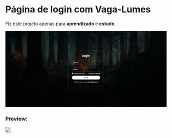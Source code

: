 <h1>Página de login com Vaga-Lumes</h1>
<p>Fiz este projeto apenas para <strong>aprendizado</strong> e <strong>estudo.</strong></p>
<img src="https://github.com/foxzinnx/login-page-fireflies/blob/bff4bee57f8ba8195faa02b59a14fa1f3beb9da2/login%20page.jpg">
<h3>Preview:</h3>
<img src="https://media1.giphy.com/media/v1.Y2lkPTc5MGI3NjExa3FvbnF5Y2h1NWUyeXVkZ2JmdWwydDQ2NHkwYXNma3EyZGRodmZzbCZlcD12MV9pbnRlcm5hbF9naWZfYnlfaWQmY3Q9Zw/ag1qGxWuOwCCIqdb4u/giphy.gif">

